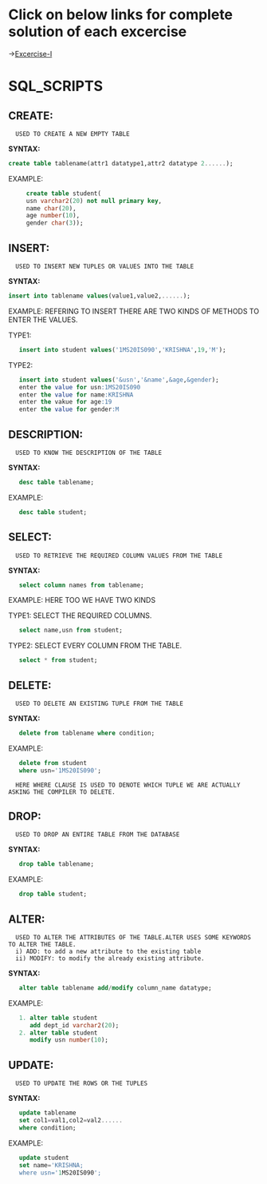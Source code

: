 # Click on below links for complete solution of each excercise
->[Excercise-I](https://github.com/MXNXV-ERR/dbmslab/blob/main/Exercise-I.md)


# SQL_SCRIPTS

## CREATE:
      USED TO CREATE A NEW EMPTY TABLE
      
**SYNTAX:**
      
```sql
create table tablename(attr1 datatype1,attr2 datatype 2......);
```
      
 EXAMPLE:
 ```sql
      create table student(
      usn varchar2(20) not null primary key,
      name char(20),
      age number(10),
      gender char(3));
 ```

## INSERT:
      USED TO INSERT NEW TUPLES OR VALUES INTO THE TABLE
      
 **SYNTAX:**
 ```sql
 insert into tablename values(value1,value2,......);
 ```
  EXAMPLE:
      REFERING TO INSERT THERE ARE TWO KINDS OF METHODS TO ENTER THE VALUES.

   TYPE1:
   ```sql
      insert into student values('1MS20IS090','KRISHNA',19,'M');
   ```
   TYPE2:
   ```sql
      insert into student values('&usn','&name',&age,&gender);
      enter the value for usn:1MS20IS090
      enter the value for name:KRISHNA
      enter the vakue for age:19
      enter the value for gender:M
   ```
## DESCRIPTION:
      USED TO KNOW THE DESCRIPTION OF THE TABLE
      
   **SYNTAX:**
   ```sql
      desc table tablename;
   ```
   EXAMPLE:
   ```sql
      desc table student;
   ```
## SELECT:
      USED TO RETRIEVE THE REQUIRED COLUMN VALUES FROM THE TABLE
      
   **SYNTAX:**
   ```sql
      select column names from tablename;
   ```
   EXAMPLE:
      HERE TOO WE HAVE TWO KINDS

   TYPE1:
    SELECT THE REQUIRED COLUMNS.
   ```sql
      select name,usn from student;
   ```
   TYPE2:
    SELECT EVERY COLUMN FROM THE TABLE.
   ```sql
      select * from student;
   ```
## DELETE:
      USED TO DELETE AN EXISTING TUPLE FROM THE TABLE
      
   **SYNTAX:**
   ```sql
      delete from tablename where condition;
   ```
   EXAMPLE:
   ```sql
      delete from student 
      where usn='1MS20IS090';
   ```
      HERE WHERE CLAUSE IS USED TO DENOTE WHICH TUPLE WE ARE ACTUALLY ASKING THE COMPILER TO DELETE.
      
## DROP:
      USED TO DROP AN ENTIRE TABLE FROM THE DATABASE
      
   **SYNTAX:**
   ```sql
      drop table tablename;
   ``` 
   EXAMPLE:
   ```sql
      drop table student;
   ```
## ALTER:
      USED TO ALTER THE ATTRIBUTES OF THE TABLE.ALTER USES SOME KEYWORDS TO ALTER THE TABLE.
      i) ADD: to add a new attribute to the existing table
      ii) MODIFY: to modify the already existing attribute.
      
   **SYNTAX:**
   ```sql
      alter table tablename add/modify column_name datatype;
   ``` 
   EXAMPLE:
   ```sql
      1. alter table student
         add dept_id varchar2(20);
      2. alter table student
         modify usn number(10);
   ```
## UPDATE:
      USED TO UPDATE THE ROWS OR THE TUPLES
      
   **SYNTAX:**
   ```sql
      update tablename
      set col1=val1,col2=val2......
      where condition;
   ```
   EXAMPLE:
   ```sql
      update student
      set name='KRISHNA;
      where usn='1MS20IS090';
   ```
      
      

